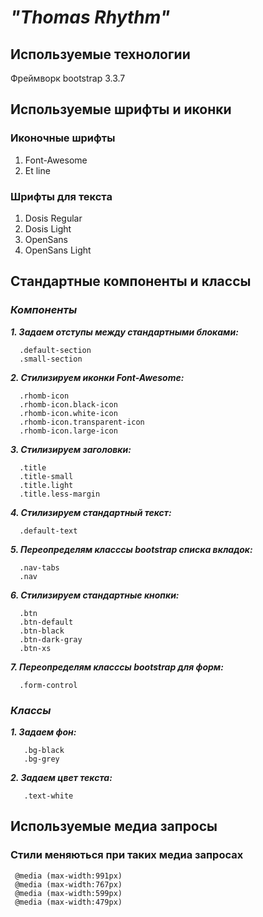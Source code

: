  ***"Thomas Rhythm"***
=====================
## **Используемые технологии**
  Фреймворк bootstrap 3.3.7
## **Используемые шрифты и иконки**
### **Иконочные шрифты**
  1. Font-Awesome
  2. Et line
  
### **Шрифты для текста**
  1. Dosis Regular
  2. Dosis Light
  3. OpenSans
  4. OpenSans Light
  
## **Стандартные компоненты и классы**
### ***Компоненты***
  ***1. Задаем отступы между стандартными блоками:***
  
      .default-section
      .small-section
      
  ***2. Стилизируем иконки Font-Awesome:***
 
      .rhomb-icon
      .rhomb-icon.black-icon
      .rhomb-icon.white-icon
      .rhomb-icon.transparent-icon
      .rhomb-icon.large-icon
      
 ***3. Стилизируем заголовки:***
      
      .title
      .title-small
      .title.light
      .title.less-margin
      
 ***4. Стилизируем стандартный текст:***
 
      .default-text
      
 ***5. Переопределям класссы bootstrap списка вкладок:***
     
      .nav-tabs
      .nav
      
 ***6. Стилизируем стандартные кнопки:***
      
      .btn
      .btn-default
      .btn-black
      .btn-dark-gray
      .btn-xs
 
***7. Переопределям класссы bootstrap для форм:***
      
      .form-control
      
### ***Классы***
    
***1. Задаем фон:***
    
       .bg-black
       .bg-grey
       
***2. Задаем цвет текста:***
    
       .text-white
   
## **Используемые медиа запросы**
### Стили меняються при таких медиа запросах
     @media (max-width:991px)
     @media (max-width:767px)
     @media (max-width:599px)
     @media (max-width:479px)

